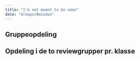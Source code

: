 ```yaml
---
title: "I'm not meant to be seen"
date: "Groups/Reviews"
---
```

## Gruppeopdeling

<!-- Add links below to add them to the Admin page -->
<!-- This page is not rendered -->

<!--BEGIN admin ##-->

<!--END admin ##-->

## Opdeling i de to reviewgrupper pr. klasse
<!--BEGIN admin ##-->
<!--END admin ##-->